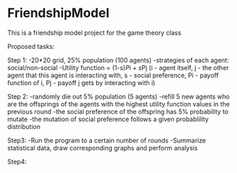 # FriendshipModel
This is a friendship model project for the game theory class

Proposed tasks:

Step 1:
-20*20 grid, 25% population (100 agents)
-strategies of each agent: social/non-social
-Utility function = (1-s)*Pi + s*Pj (i - agent itself, j - the other agent that this agent is interacting with, s - social preference, Pi - payoff function of i, Pj - payoff j gets by interacting with i)

Step 2:
-randomly die out 5% population (5 agents)
-refill 5 new agents who are the offsprings of the agents with the highest utility function values in the previous round
-the social preference of the offspring has 5% probability to mutate
-the mutation of social preference follows a given probablility distribution

Step3:
-Run the program to a certain number of rounds
-Summarize statistical data, draw corresponding graphs and perform analysis 

Step4:


